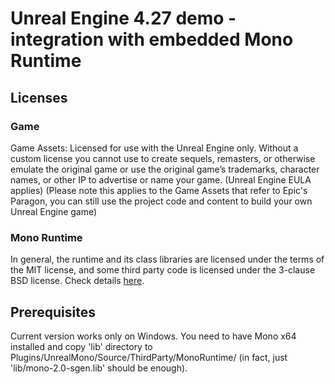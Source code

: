 # Unreal Engine 4.27 demo - integration with embedded Mono Runtime

## Licenses

### Game
Game Assets: Licensed for use with the Unreal Engine only. Without a custom license you cannot use to create sequels, remasters, or otherwise emulate the original game or use the original game’s trademarks, character names, or other IP to advertise or name your game. (Unreal Engine EULA applies) (Please note this applies to the Game Assets that refer to Epic's Paragon, you can still use the project code and content to build your own Unreal Engine game)

### Mono Runtime
In general, the runtime and its class libraries are licensed under the terms of the MIT license, and some third party code is licensed under the 3-clause BSD license.
Check details [here](https://github.com/mono/mono/blob/main/LICENSE).

## Prerequisites
Current version works only on Windows. You need to have Mono x64 installed and copy 'lib' directory to Plugins/UnrealMono/Source/ThirdParty/MonoRuntime/ (in fact, just 'lib/mono-2.0-sgen.lib' should be enough).
